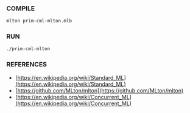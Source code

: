 ### COMPILE
```bash
mlton prim-cml-mlton.mlb
```
### RUN
```bash
./prim-cml-mlton
```
### REFERENCES
- [https://en.wikipedia.org/wiki/Standard_ML](https://en.wikipedia.org/wiki/Standard_ML)
- [https://github.com/MLton/mlton](https://github.com/MLton/mlton)
- [https://en.wikipedia.org/wiki/Concurrent_ML](https://en.wikipedia.org/wiki/Concurrent_ML)